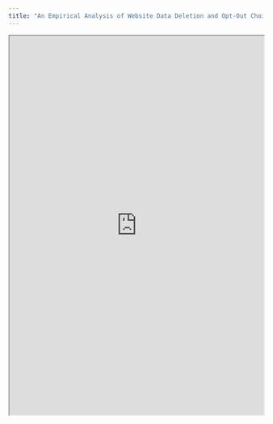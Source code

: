 ```yaml
---
title: "An Empirical Analysis of Website Data Deletion and Opt-Out Choices"
---
```



<iframe height="750" width="100%" src="https://ewelton.github.io/ktest/wiki.html#An%20Empirical%20Analysis%20of%20Website%20Data%20Deletion%20and%20Opt-Out%20Choices"></iframe>

